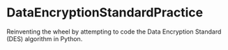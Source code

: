# DataEncryptionStandardPractice
Reinventing the wheel by attempting to code the Data Encryption Standard (DES) algorithm in Python.
